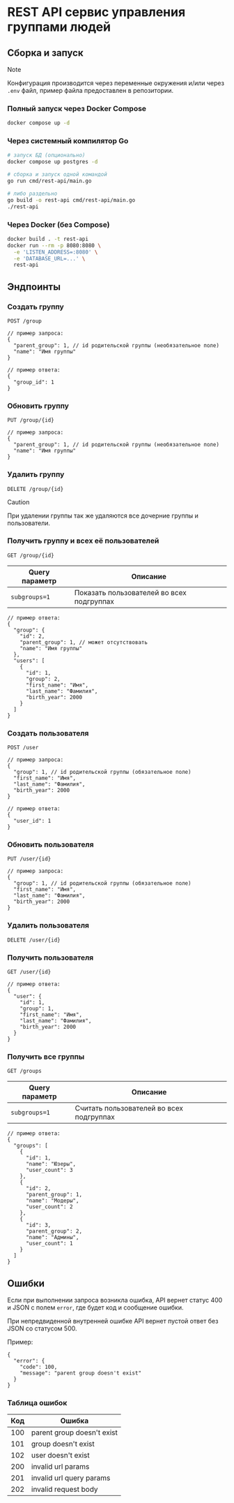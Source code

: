 # REST API сервис управления группами людей

## Сборка и запуск

> [!NOTE]
> Конфигурация производится через переменные окружения и/или через `.env` файл, пример файла предоставлен в репозитории.

### Полный запуск через Docker Compose

```sh
docker compose up -d
```

### Через системный компилятор Go

```sh
# запуск БД (опционально)
docker compose up postgres -d

# сборка и запуск одной командой
go run cmd/rest-api/main.go

# либо раздельно
go build -o rest-api cmd/rest-api/main.go
./rest-api
```

### Через Docker (без Compose)

```sh
docker build . -t rest-api
docker run --rm -p 8080:8080 \
  -e 'LISTEN_ADDRESS=:8080' \
  -e 'DATABASE_URL=...' \
  rest-api
```

## Эндпоинты

### Создать группу

`POST /group`

```jsonc
// пример запроса:
{
  "parent_group": 1, // id родительской группы (необязательное поле)
  "name": "Имя группы"
}

// пример ответа:
{
  "group_id": 1
}
```

### Обновить группу

`PUT /group/{id}`

```jsonc
// пример запроса:
{
  "parent_group": 1, // id родительской группы (необязательное поле)
  "name": "Имя группы"
}
```

### Удалить группу

`DELETE /group/{id}`

> [!CAUTION]
> При удалении группы так же удаляются все дочерние группы и пользователи.

### Получить группу и всех её пользователей

`GET /group/{id}`

| Query параметр | Описание                                  |
| -------------- | ----------------------------------------- |
| `subgroups=1`  | Показать пользователей во всех подгруппах |

```jsonc
// пример ответа:
{
  "group": {
    "id": 2,
    "parent_group": 1, // может отсутствовать
    "name": "Имя группы"
  },
  "users": [
    {
      "id": 1,
      "group": 2,
      "first_name": "Имя",
      "last_name": "Фамилия",
      "birth_year": 2000
    }
  ]
}
```

### Создать пользователя

`POST /user`

```jsonc
// пример запроса:
{
  "group": 1, // id родительской группы (обязательное поле)
  "first_name": "Имя",
  "last_name": "Фамилия",
  "birth_year": 2000
}

// пример ответа:
{
  "user_id": 1
}
```

### Обновить пользователя

`PUT /user/{id}`

```jsonc
// пример запроса:
{
  "group": 1, // id родительской группы (обязательное поле)
  "first_name": "Имя",
  "last_name": "Фамилия",
  "birth_year": 2000
}
```

### Удалить пользователя

`DELETE /user/{id}`

### Получить пользователя

`GET /user/{id}`

```jsonc
// пример ответа:
{
  "user": {
    "id": 1,
    "group": 1,
    "first_name": "Имя",
    "last_name": "Фамилия",
    "birth_year": 2000
  }
}
```

### Получить все группы

`GET /groups`

| Query параметр | Описание                                 |
| -------------- | ---------------------------------------- |
| `subgroups=1`  | Считать пользователей во всех подгруппах |

```jsonc
// пример ответа:
{
  "groups": [
    {
      "id": 1,
      "name": "Юзеры",
      "user_count": 3
    },
    {
      "id": 2,
      "parent_group": 1,
      "name": "Модеры",
      "user_count": 2
    },
    {
      "id": 3,
      "parent_group": 2,
      "name": "Админы",
      "user_count": 1
    }
  ]
}
```

## Ошибки

Если при выполнении запроса возникла ошибка, API вернет статус 400 и JSON с полем `error`, где будет код и сообщение ошибки.

При непредвиденной внутренней ошибке API вернет пустой ответ без JSON со статусом 500.

Пример:

```jsonc
{
  "error": {
    "code": 100,
    "message": "parent group doesn't exist"
  }
}
```

### Таблица ошибок

| Код | Ошибка                     |
| --- | -------------------------- |
| 100 | parent group doesn't exist |
| 101 | group doesn't exist        |
| 102 | user doesn't exist         |
| 200 |	invalid url params         |
| 201 |	invalid url query params   |
| 202 |	invalid request body       |
